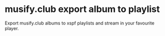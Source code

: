 # musify.club export album to playlist

Export musify.club albums to xspf playlists and stream in your favourite player.
